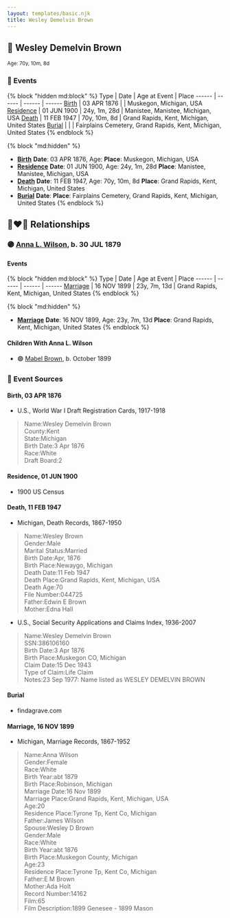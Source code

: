 ```yaml
---
layout: templates/basic.njk
title: Wesley Demelvin Brown
---
```

## 🔵 Wesley Demelvin Brown
<small>Age: 70y, 10m, 8d</small>

### 📆 Events

{% block "hidden md:block" %}
Type | Date | Age at Event | Place
------ | ------ | ------ | ------
[Birth](#event-event-2) | 03 APR 1876 |  | Muskegon, Michigan, USA
[Residence](#event-event-0) | 01 JUN 1900 | 24y, 1m, 28d | Manistee, Manistee, Michigan, USA
[Death](#event-event-4) | 11 FEB 1947 | 70y, 10m, 8d | Grand Rapids, Kent, Michigan, United States
[Burial](#event-event-5) |  |  | Fairplains Cemetery, Grand Rapids, Kent, Michigan, United States
{% endblock %}

{% block "md:hidden" %}
- **[Birth](#event-event-2)**
**Date**: 03 APR 1876, Age:
**Place**: Muskegon, Michigan, USA
- **[Residence](#event-event-0)**
**Date**: 01 JUN 1900, Age: 24y, 1m, 28d
**Place**: Manistee, Manistee, Michigan, USA
- **[Death](#event-event-4)**
**Date**: 11 FEB 1947, Age: 70y, 10m, 8d
**Place**: Grand Rapids, Kent, Michigan, United States
- **[Burial](#event-event-5)**
**Date**:
**Place**: Fairplains Cemetery, Grand Rapids, Kent, Michigan, United States
{% endblock %}

## 👩‍❤️‍👨 Relationships

### 🟣 [Anna L. Wilson](/people/7/73378674), b. 30 JUL 1879

#### Events

{% block "hidden md:block" %}
Type | Date | Age at Event | Place
------ | ------ | ------ | ------
[Marriage](#event-family-0-event-0) | 16 NOV 1899 | 23y, 7m, 13d | Grand Rapids, Kent, Michigan, United States
{% endblock %}

{% block "md:hidden" %}
- **[Marriage](#event-family-0-event-0)**
**Date**: 16 NOV 1899, Age: 23y, 7m, 13d
**Place**: Grand Rapids, Kent, Michigan, United States
{% endblock %}

#### Children With Anna L. Wilson
* 🟣 [Mabel Brown](/people/5/5853824), b. October 1899
### 📰 Event Sources

#### <a id="event-event-2"></a> Birth, 03 APR 1876
* U.S., World War I Draft Registration Cards, 1917-1918
>   
  > Name:Wesley Demelvin Brown  
  > County:Kent  
  > State:Michigan  
  > Birth Date:3 Apr 1876  
  > Race:White  
  > Draft Board:2

#### <a id="event-event-0"></a> Residence, 01 JUN 1900
* 1900 US Census

#### <a id="event-event-4"></a> Death, 11 FEB 1947
* Michigan, Death Records, 1867-1950
>   
  > Name:Wesley Brown  
  > Gender:Male  
  > Marital Status:Married  
  > Birth Date:Apr, 1876  
  > Birth Place:Newaygo, Michigan  
  > Death Date:11 Feb 1947  
  > Death Place:Grand Rapids, Kent, Michigan, USA  
  > Death Age:70  
  > File Number:044725  
  > Father:Edwin E Brown  
  > Mother:Edna Hall
* U.S., Social Security Applications and Claims Index, 1936-2007
>   
  > Name:Wesley Demelvin Brown  
  > SSN:386106160  
  > Birth Date:3 Apr 1876  
  > Birth Place:Muskegon CO, Michigan  
  > Claim Date:15 Dec 1943  
  > Type of Claim:Life Claim  
  > Notes:23 Sep 1977: Name listed as WESLEY DEMELVIN BROWN

#### <a id="event-event-5"></a> Burial
* findagrave.com
#### <a id="event-family-0-event-0"></a> Marriage, 16 NOV 1899
* Michigan, Marriage Records, 1867-1952
>   
  > Name:Anna Wilson  
  > Gender:Female  
  > Race:White  
  > Birth Year:abt 1879  
  > Birth Place:Robinson, Michigan  
  > Marriage Date:16 Nov 1899  
  > Marriage Place:Grand Rapids, Kent, Michigan, USA  
  > Age:20  
  > Residence Place:Tyrone Tp, Kent Co, Michigan  
  > Father:James Wilson  
  > Spouse:Wesley D Brown  
  > Gender:Male  
  > Race:White  
  > Birth Year:abt 1876  
  > Birth Place:Muskegon County, Michigan  
  > Age:23  
  > Residence Place:Tyrone Tp, Kent Co, Michigan  
  > Father:E M Brown  
  > Mother:Ada Holt  
  > Record Number:14162  
  > Film:65  
  > Film Description:1899 Genesee - 1899 Mason
